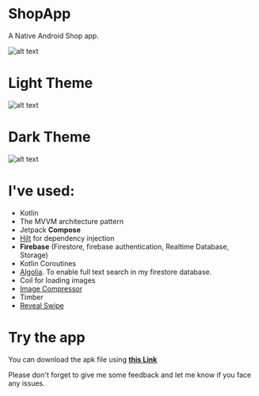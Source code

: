 # ShopApp

A Native Android Shop app.

![alt text](https://i.imgur.com/G0apLp6.jpg)

# Light Theme

![alt text](https://i.imgur.com/hubJYyB.jpg)

# Dark Theme

![alt text](https://i.imgur.com/OvqILe9.jpg)


# I've used:
- Kotlin
- The MVVM architecture pattern
- Jetpack **Compose**
- [Hilt](https://dagger.dev/hilt/) for dependency injection
- **Firebase** (Firestore, firebase authentication, Realtime Database, Storage)
- Kotlin Coroutines
- [Algolia](https://www.algolia.com/). To enable full text search in my firestore database.
- Coil for loading images
- [Image Compressor](https://dagger.dev/hilt/)
- Timber
- [Reveal Swipe](https://github.com/ch4rl3x/RevealSwipe)

# Try the app
You can download the apk file using [**this Link**](https://drive.google.com/file/d/10SOriJCpMD6bd5meKPW4Iha1PpL6s1ME/view?usp=sharing)

Please don't forget to give me some feedback and let me know if you face any issues.
